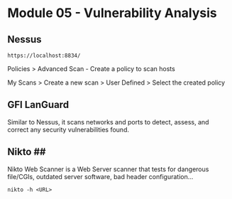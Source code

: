 # Module 05 - Vulnerability Analysis #

## Nessus ##
``` https://localhost:8834/ ```

Policies > Advanced Scan - Create a policy to scan hosts

My Scans > Create a new scan > User Defined > Select the created policy


## GFI LanGuard ##
Similar to Nessus, it scans networks and ports to detect, assess, and correct any security vulnerabilities found.


## Nikto ##
Nikto Web Scanner is a Web Server scanner that tests for dangerous file/CGIs, outdated server software, bad header configuration...

``` nikto -h <URL> ``` 
